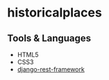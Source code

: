 # historicalplaces


## Tools & Languages
- HTML5
- CSS3
- [django-rest-framework](https://www.django-rest-framework.org/)
